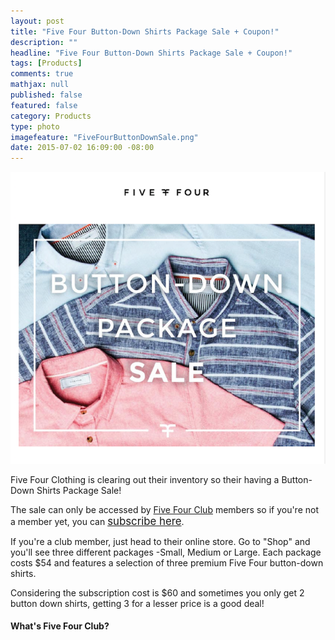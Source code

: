 ```yaml
---
layout: post
title: "Five Four Button-Down Shirts Package Sale + Coupon!"
description: ""
headline: "Five Four Button-Down Shirts Package Sale + Coupon!"
tags: [Products]
comments: true
mathjax: null
published: false
featured: false
category: Products
type: photo
imagefeature: "FiveFourButtonDownSale.png"
date: 2015-07-02 16:09:00 -08:00
---
```


<center><a href="http://fivefourclub.7eer.net/c/164125/122548/2570" target="_blank">
<img src="/images/FiveFourButtonDownSale.png" border="0" style="border:none;max-width:100%;" alt="Five Four Button-Down Shirts Package Sale!" />
</a></center>

<p>Five Four Clothing is clearing out their inventory so their having a Button-Down Shirts Package Sale!</p> 

<p>The sale can only be accessed by <a href="http://fivefourclub.7eer.net/c/164125/122548/2570" target="_blank">Five Four Club</a> members so if you're not a member yet, you can <a href="http://fivefourclub.7eer.net/c/164125/122548/2570" target="_blank"><big>subscribe here</big></a>.</p>
<p>If you're a club member, just head to their online store. Go to "Shop" and you'll see three different packages -Small, Medium or Large. Each package costs $54 and features a selection of three premium Five Four button-down shirts.</p>

<p>Considering the subscription cost is $60 and sometimes you only get 2 button down shirts, getting 3 for a lesser price is a good deal!</p>

<H4>What's Five Four Club?</H4>
